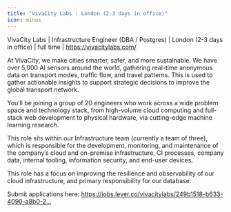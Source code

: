 ```yaml
---
title: "VivaCity Labs : London (2-3 days in office)"
icon: minus
---
```

VivaCity Labs | Infrastructure Engineer (DBA &#x2F; Postgres) | London (2-3 days in office) | full time | <a href="https:&#x2F;&#x2F;vivacitylabs.com&#x2F;" rel="nofollow">https:&#x2F;&#x2F;vivacitylabs.com&#x2F;</a>

At VivaCity, we make cities smarter, safer, and more sustainable. We have over 5,000 AI sensors around the world, gathering real-time anonymous data on transport modes, traffic flow, and travel patterns. This is used to gather actionable insights to support strategic decisions to improve the global transport network.

You’ll be joining a group of 20 engineers who work across a wide problem space and technology stack, from high-volume cloud computing and full-stack web development to physical hardware, via cutting-edge machine learning research.

This role sits within our Infrastructure team (currently a team of three), which is responsible for the development, monitoring, and maintenance of the company’s cloud and on-premise infrastructure, CI processes, company data, internal tooling, information security, and end-user devices.

This role has a focus on improving the resilience and observability of our cloud infrastructure, and primary responsibility for our database.

Submit applications here: <a href="https:&#x2F;&#x2F;jobs.lever.co&#x2F;vivacitylabs&#x2F;249b1518-b633-4090-a8b0-21a0dd01bbfb" rel="nofollow">https:&#x2F;&#x2F;jobs.lever.co&#x2F;vivacitylabs&#x2F;249b1518-b633-4090-a8b0-2...</a>
